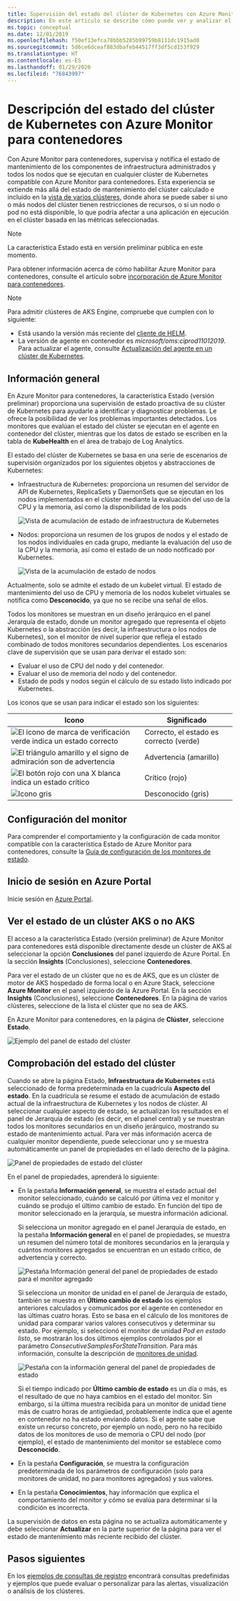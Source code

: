 ```yaml
---
title: Supervisión del estado del clúster de Kubernetes con Azure Monitor para contenedores | Microsoft Docs
description: En este artículo se describe cómo puede ver y analizar el estado de los clústeres de AKS y que no es AKS con Azure Monitor para contenedores.
ms.topic: conceptual
ms.date: 12/01/2019
ms.openlocfilehash: f50ef13efca78bbb5285b99759b8111dc1915ad0
ms.sourcegitcommit: 5d6ce6dceaf883dbafeb44517ff3df5cd153f929
ms.translationtype: HT
ms.contentlocale: es-ES
ms.lasthandoff: 01/29/2020
ms.locfileid: "76843997"
---
```

# <a name="understand-kubernetes-cluster-health-with-azure-monitor-for-containers"></a>Descripción del estado del clúster de Kubernetes con Azure Monitor para contenedores

Con Azure Monitor para contenedores, supervisa y notifica el estado de mantenimiento de los componentes de infraestructura administrados y todos los nodos que se ejecutan en cualquier clúster de Kubernetes compatible con Azure Monitor para contenedores. Esta experiencia se extiende más allá del estado de mantenimiento del clúster calculado e incluido en la [vista de varios clústeres](container-insights-analyze.md#multi-cluster-view-from-azure-monitor), donde ahora se puede saber si uno o más nodos del clúster tienen restricciones de recursos, o si un nodo o pod no está disponible, lo que podría afectar a una aplicación en ejecución en el clúster basada en las métricas seleccionadas.

>[!NOTE]
>La característica Estado está en versión preliminar pública en este momento.
>

Para obtener información acerca de cómo habilitar Azure Monitor para contenedores, consulte el artículo sobre [incorporación de Azure Monitor para contenedores](container-insights-onboard.md).

>[!NOTE]
>Para admitir clústeres de AKS Engine, compruebe que cumplen con lo siguiente:
>- Está usando la versión más reciente del [cliente de HELM](https://helm.sh/docs/using_helm/).
>- La versión de agente en contenedor es *microsoft/oms:ciprod11012019*. Para actualizar el agente, consulte [Actualización del agente en un clúster de Kubernetes](container-insights-manage-agent.md#upgrade-agent-on-monitored-kubernetes-cluster).
>

## <a name="overview"></a>Información general

En Azure Monitor para contenedores, la característica Estado (versión preliminar) proporciona una supervisión de estado proactiva de su clúster de Kubernetes para ayudarle a identificar y diagnosticar problemas. Le ofrece la posibilidad de ver los problemas importantes detectados. Los monitores que evalúan el estado del clúster se ejecutan en el agente en contenedor del clúster, mientras que los datos de estado se escriben en la tabla de **KubeHealth** en el área de trabajo de Log Analytics. 

El estado del clúster de Kubernetes se basa en una serie de escenarios de supervisión organizados por los siguientes objetos y abstracciones de Kubernetes:

- Infraestructura de Kubernetes: proporciona un resumen del servidor de API de Kubernetes, ReplicaSets y DaemonSets que se ejecutan en los nodos implementados en el clúster mediante la evaluación del uso de la CPU y la memoria, así como la disponibilidad de los pods

    ![Vista de acumulación de estado de infraestructura de Kubernetes](./media/container-insights-health/health-view-kube-infra-01.png)

- Nodos: proporciona un resumen de los grupos de nodos y el estado de los nodos individuales en cada grupo, mediante la evaluación del uso de la CPU y la memoria, así como el estado de un nodo notificado por Kubernetes.

    ![Vista de la acumulación de estado de nodos](./media/container-insights-health/health-view-nodes-01.png)

Actualmente, solo se admite el estado de un kubelet virtual. El estado de mantenimiento del uso de CPU y memoria de los nodos kubelet virtuales se notifica como **Desconocido**, ya que no se recibe una señal de ellos.

Todos los monitores se muestran en un diseño jerárquico en el panel Jerarquía de estado, donde un monitor agregado que representa el objeto Kubernetes o la abstracción (es decir, la infraestructura o los nodos de Kubernetes), son el monitor de nivel superior que refleja el estado combinado de todos monitores secundarios dependientes. Los escenarios clave de supervisión que se usan para derivar el estado son:

* Evaluar el uso de CPU del nodo y del contenedor.
* Evaluar el uso de memoria del nodo y del contenedor.
* Estado de pods y nodos según el cálculo de su estado listo indicado por Kubernetes.

Los iconos que se usan para indicar el estado son los siguientes:

|Icono|Significado|  
|--------|-----------|  
|![El icono de marca de verificación verde indica un estado correcto](./media/container-insights-health/healthyicon.png)|Correcto, el estado es correcto (verde)|  
|![El triángulo amarillo y el signo de admiración son de advertencia](./media/container-insights-health/warningicon.png)|Advertencia (amarillo)|  
|![El botón rojo con una X blanca indica un estado crítico](./media/container-insights-health/criticalicon.png)|Crítico (rojo)|  
|![Icono gris](./media/container-insights-health/grayicon.png)|Desconocido (gris)|  

## <a name="monitor-configuration"></a>Configuración del monitor

Para comprender el comportamiento y la configuración de cada monitor compatible con la característica Estado de Azure Monitor para contenedores, consulte la [Guía de configuración de los monitores de estado](container-insights-health-monitors-config.md).

## <a name="sign-in-to-the-azure-portal"></a>Inicio de sesión en Azure Portal

Inicie sesión en [Azure Portal](https://portal.azure.com). 

## <a name="view-health-of-an-aks-or-non-aks-cluster"></a>Ver el estado de un clúster AKS o no AKS

El acceso a la característica Estado (versión preliminar) de Azure Monitor para contenedores está disponible directamente desde un clúster de AKS al seleccionar la opción **Conclusiones** del panel izquierdo de Azure Portal. En la sección **Insights**  (Conclusiones), seleccione **Contenedores**. 

Para ver el estado de un clúster que no es de AKS, que es un clúster de motor de AKS hospedado de forma local o en Azure Stack, seleccione **Azure Monitor** en el panel izquierdo de la Azure Portal. En la sección **Insights**  (Conclusiones), seleccione **Contenedores**.  En la página de varios clústeres, seleccione de la lista el clúster que no sea de AKS.

En Azure Monitor para contenedores, en la página de **Clúster**, seleccione **Estado**.

![Ejemplo del panel de estado del clúster](./media/container-insights-health/container-insights-health-page.png)

## <a name="review-cluster-health"></a>Comprobación del estado del clúster

Cuando se abre la página Estado, **Infraestructura de Kubernetes** está seleccionado de forma predeterminada en la cuadrícula **Aspecto del estado**.  En la cuadrícula se resume el estado de acumulación de estado actual de la infraestructura de Kubernetes y los nodos de clúster. Al seleccionar cualquier aspecto de estado, se actualizan los resultados en el panel de Jerarquía de estado (es decir, en el panel central) y se muestran todos los monitores secundarios en un diseño jerárquico, mostrando su estado de mantenimiento actual. Para ver más información acerca de cualquier monitor dependiente, puede seleccionar uno y se muestra automáticamente un panel de propiedades en el lado derecho de la página. 

![Panel de propiedades de estado del clúster](./media/container-insights-health/health-view-property-pane.png)

En el panel de propiedades, aprenderá lo siguiente:

- En la pestaña **Información general**, se muestra el estado actual del monitor seleccionado, cuándo se calculó por última vez el monitor y cuándo se produjo el último cambio de estado. En función del tipo de monitor seleccionado en la jerarquía, se muestra información adicional.

    Si selecciona un monitor agregado en el panel Jerarquía de estado, en la pestaña **Información general** en el panel de propiedades, se muestra un resumen del número total de monitores secundarios en la jerarquía y cuántos monitores agregados se encuentran en un estado crítico, de advertencia y correcto. 

    ![Pestaña Información general del panel de propiedades de estado para el monitor agregado](./media/container-insights-health/health-overview-aggregate-monitor.png)

    Si selecciona un monitor de unidad en el panel de Jerarquía de estado, también se muestra en **Último cambio de estado** los ejemplos anteriores calculados y comunicados por el agente en contenedor en las últimas cuatro horas. Esto se basa en el cálculo de los monitores de unidad para comparar varios valores consecutivos y determinar su estado. Por ejemplo, si seleccionó el monitor de unidad *Pod en estado listo*, se mostrarán los dos últimos ejemplos controlados por el parámetro *ConsecutiveSamplesForStateTransition*. Para más información, consulte la descripción de [monitores de unidad](container-insights-health-monitors-config.md#unit-monitors).
    
    ![Pestaña con la información general del panel de propiedades de estado](./media/container-insights-health/health-overview-unit-monitor.png)

    Si el tiempo indicado por **Último cambio de estado** es un día o más, es el resultado de que no haya cambios en el estado del monitor. Sin embargo, si la última muestra recibida para un monitor de unidad tiene más de cuatro horas de antigüedad, probablemente indica que el agente en contenedor no ha estado enviando datos. Si el agente sabe que existe un recurso concreto, por ejemplo un nodo, pero no ha recibido datos de los monitores de uso de memoria o CPU del nodo (por ejemplo), el estado de mantenimiento del monitor se establece como **Desconocido**.  

- En la pestaña **Configuración**, se muestra la configuración predeterminada de los parámetros de configuración (solo para monitores de unidad, no para monitores agregados) y sus valores.
- En la pestaña **Conocimientos**, hay información que explica el comportamiento del monitor y cómo se evalúa para determinar si la condición es incorrecta.

La supervisión de datos en esta página no se actualiza automáticamente y debe seleccionar **Actualizar** en la parte superior de la página para ver el estado de mantenimiento más reciente recibido del clúster.

## <a name="next-steps"></a>Pasos siguientes

En los [ejemplos de consultas de registro](container-insights-log-search.md#search-logs-to-analyze-data) encontrará consultas predefinidas y ejemplos que puede evaluar o personalizar para las alertas, visualización o análisis de los clústeres.
